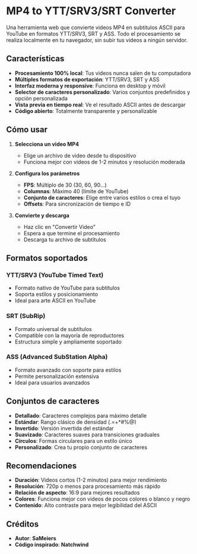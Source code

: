 # MP4 to YTT/SRV3/SRT Converter

Una herramienta web que convierte videos MP4 en subtítulos ASCII para YouTube en formatos YTT/SRV3, SRT y ASS. Todo el procesamiento se realiza localmente en tu navegador, sin subir tus videos a ningún servidor.

##  Características

- **Procesamiento 100% local**: Tus videos nunca salen de tu computadora
- **Múltiples formatos de exportación**: YTT/SRV3, SRT y ASS
- **Interfaz moderna y responsive**: Funciona en desktop y móvil
- **Selector de caracteres personalizado**: Varios conjuntos predefinidos y opción personalizada
- **Vista previa en tiempo real**: Ve el resultado ASCII antes de descargar
- **Código abierto**: Totalmente transparente y personalizable

##  Cómo usar

1. **Selecciona un video MP4**
   - Elige un archivo de video desde tu dispositivo
   - Funciona mejor con videos de 1-2 minutos y resolución moderada

2. **Configura los parámetros**
   - **FPS**: Múltiplo de 30 (30, 60, 90...)
   - **Columnas**: Máximo 40 (límite de YouTube)
   - **Conjunto de caracteres**: Elige entre varios estilos o crea el tuyo
   - **Offsets**: Para sincronización de tiempo e ID

3. **Convierte y descarga**
   - Haz clic en "Convertir Video"
   - Espera a que termine el procesamiento
   - Descarga tu archivo de subtítulos

##  Formatos soportados

### YTT/SRV3 (YouTube Timed Text)
- Formato nativo de YouTube para subtítulos
- Soporta estilos y posicionamiento
- Ideal para arte ASCII en YouTube

### SRT (SubRip)
- Formato universal de subtítulos
- Compatible con la mayoría de reproductores
- Estructura simple y ampliamente soportado

### ASS (Advanced SubStation Alpha)
- Formato avanzado con soporte para estilos
- Permite personalización extensiva
- Ideal para usuarios avanzados

## Conjuntos de caracteres

- **Detallado**: Caracteres complejos para máximo detalle
- **Estándar**: Rango clásico de densidad (.=+*#%@)
- **Invertido**: Versión invertida del estándar
- **Suavizado**: Caracteres suaves para transiciones graduales
- **Círculos**: Formas circulares para un estilo único
- **Personalizado**: Crea tu propio conjunto de caracteres

##  Recomendaciones

- **Duración**: Videos cortos (1-2 minutos) para mejor rendimiento
- **Resolución**: 720p o menos para procesamiento más rápido
- **Relación de aspecto**: 16:9 para mejores resultados
- **Colores**: Funciona mejor con videos de pocos colores o blanco y negro
- **Contenido**: Alto contraste para mejor legibilidad del ASCII

## Créditos 

- **Autor**: **SaMeiers** 
- **Código inspirado**: **Natchwind**
